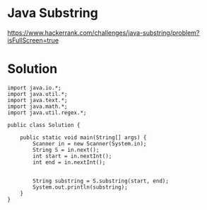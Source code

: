 # Java Substring

https://www.hackerrank.com/challenges/java-substring/problem?isFullScreen=true

# Solution

```
import java.io.*;
import java.util.*;
import java.text.*;
import java.math.*;
import java.util.regex.*;

public class Solution {

    public static void main(String[] args) {
        Scanner in = new Scanner(System.in);
        String S = in.next();
        int start = in.nextInt();
        int end = in.nextInt();

        
        String substring = S.substring(start, end); 
        System.out.println(substring);
    }
}

```